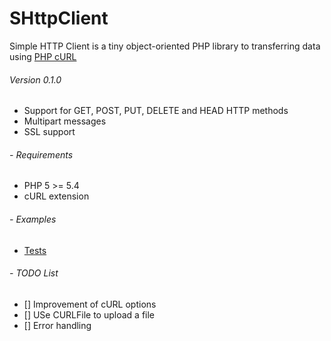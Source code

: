 SHttpClient
===========

Simple HTTP Client is a tiny object-oriented PHP library to transferring data using [PHP cURL](http://php.net/manual/en/book.curl.php)

###### Version 0.1.0
 - Support for GET, POST, PUT, DELETE and HEAD HTTP methods
 - Multipart messages
 - SSL support

###### - Requirements
 - PHP 5 >= 5.4
 - cURL extension

###### - Examples
 - [Tests](tests/index.php)

###### - TODO List
 - [] Improvement of cURL options 
 - [] USe CURLFile to upload a file
 - [] Error handling